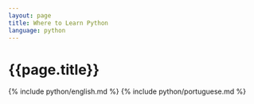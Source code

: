 ```yaml
---
layout: page
title: Where to Learn Python
language: python
---
```


<h1>{{page.title}}</h1>

{% include python/english.md %}
{% include python/portuguese.md %}
